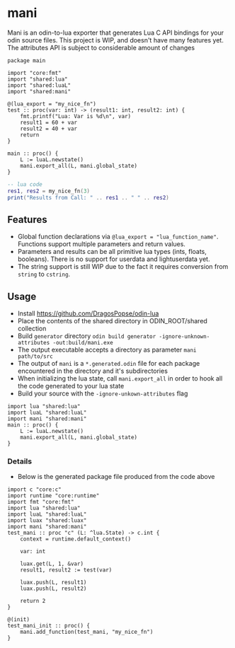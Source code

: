 # mani
Mani is an odin-to-lua exporter that generates Lua C API bindings for your odin source files. This project is WIP, and doesn't have many features yet. The attributes API is subject to considerable amount of changes

```odin 
package main

import "core:fmt"
import "shared:lua"
import "shared:luaL"
import "shared:mani"

@(lua_export = "my_nice_fn")
test :: proc(var: int) -> (result1: int, result2: int) {
    fmt.printf("Lua: Var is %d\n", var)
    result1 = 60 + var
    result2 = 40 + var
    return
}

main :: proc() {
    L := luaL.newstate()
    mani.export_all(L, mani.global_state)
}
```
```lua
-- lua code
res1, res2 = my_nice_fn(3)
print("Results from Call: " .. res1 .. " " .. res2)
```

## Features
- Global function declarations via `@lua_export = "lua_function_name"`. Functions support multiple parameters and return values.
- Parameters and results can be all primitive lua types (ints, floats, booleans). There is no support for userdata and lightuserdata yet. 
- The string support is still WIP due to the fact it requires conversion from `string` to `cstring`. 

## Usage
- Install https://github.com/DragosPopse/odin-lua
- Place the contents of the shared directory in ODIN_ROOT/shared collection
- Build `generator` directory `odin build generator -ignore-unknown-attributes -out:build/mani.exe`
- The output executable accepts a directory as parameter `mani path/to/src`
- The output of `mani` is a `*.generated.odin` file for each package encountered in the directory and it's subdirectories
- When initializing the lua state, call `mani.export_all` in order to hook all the code generated to your lua state
- Build your source with the `-ignore-unkown-attributes` flag

```odin
import lua "shared:lua"
import luaL "shared:luaL"
import mani "shared:mani"
main :: proc() {
    L := luaL.newstate()
    mani.export_all(L, mani.global_state)
}
```

### Details
  - Below is the generated package file produced from the code above 
```odin
import c "core:c"
import runtime "core:runtime"
import fmt "core:fmt"
import lua "shared:lua"
import luaL "shared:luaL"
import luax "shared:luax"
import mani "shared:mani"
test_mani :: proc "c" (L: ^lua.State) -> c.int {
    context = runtime.default_context()

    var: int
    
    luax.get(L, 1, &var)
    result1, result2 := test(var)

    luax.push(L, result1)
    luax.push(L, result2)
    
    return 2
}

@(init)
test_mani_init :: proc() {
    mani.add_function(test_mani, "my_nice_fn")
}
```
